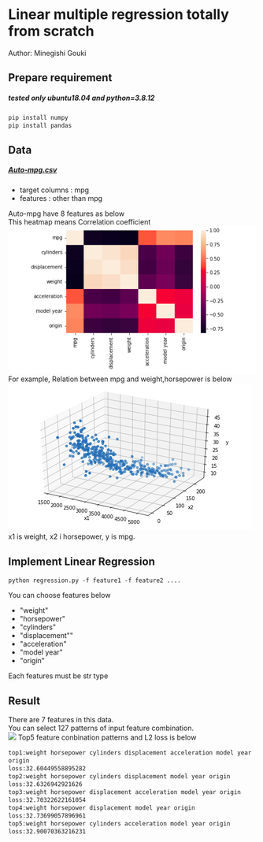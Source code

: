 # Linear multiple regression totally from scratch
Author: Minegishi Gouki
## Prepare requirement  
##### tested only ubuntu18.04 and python=3.8.12
```
pip install numpy
pip install pandas
```
## Data  
##### [Auto-mpg.csv](https://archive.ics.uci.edu/ml/datasets/Auto+MPG)
- target columns : mpg
- features : other than mpg   

Auto-mpg have 8 features as below  
This heatmap means Correlation coefficient
![EDA](EDA.png)  
For example, Relation between mpg and weight,horsepower is below  
![](weight_power.png)　　
x1 is weight, x2 i horsepower, y is mpg.  

## Implement Linear Regression  
```
python regression.py -f feature1 -f feature2 ....
```
You can choose features below
- "weight"
- "horsepower"
- "cylinders"
- "displacement""
- "acceleration"
- "model year"
- "origin"

Each features must be str type

## Result
There are 7 features in this data.  
You can select 127 patterns of input feature combination.  
![](result.png)
Top5 feature conbination patterns and L2 loss is below  
```
top1:weight horsepower cylinders displacement acceleration model year origin
loss:32.60449558895282
top2:weight horsepower cylinders displacement model year origin
loss:32.6326942921626
top3:weight horsepower displacement acceleration model year origin
loss:32.70322622161054
top4:weight horsepower displacement model year origin
loss:32.73699057896961
top5:weight horsepower cylinders acceleration model year origin
loss:32.90070363216231
```
